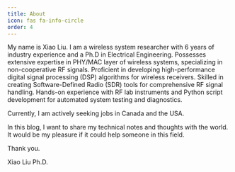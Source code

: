 ```yaml
---
title: About
icon: fas fa-info-circle
order: 4
---
```


My name is Xiao Liu. I am a wireless system researcher with 6 years of industry experience and a Ph.D in Electrical Engineering. Possesses extensive expertise in PHY/MAC layer of wireless systems, specializing in non-cooperative RF signals. Proficient in developing high-performance digital signal processing (DSP) algorithms for wireless receivers. Skilled in creating Software-Defined Radio (SDR) tools for comprehensive RF signal handling. Hands-on experience with RF lab instruments and Python script development for automated system testing and diagnostics.

Currently, I am actively seeking jobs in Canada and the USA.

In this blog, I want to share my technical notes and thoughts with the world. It would be my pleasure if it could help someone in this field.

Thank you.

Xiao Liu Ph.D.
